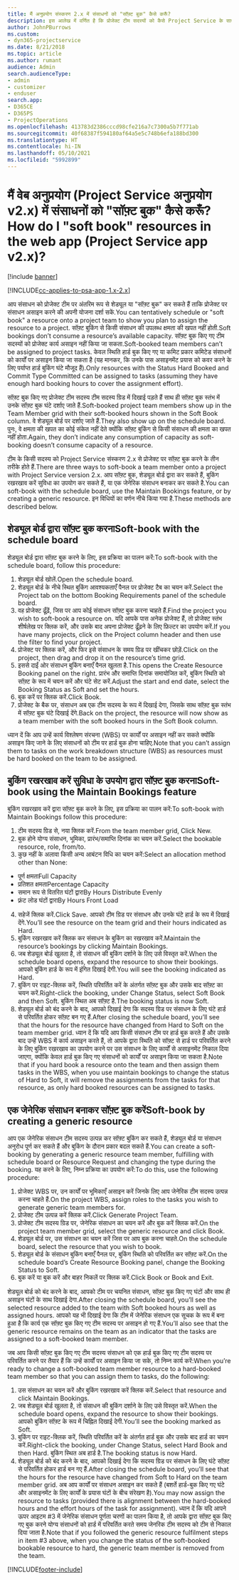 ```yaml
---
title: मैं अनुप्रयोग संस्करण 2.x में संसाधनों को "सॉफ़्ट बुक" कैसे करूँ?
description: इस आलेख में वर्णित है कि प्रोजेक्ट टीम सदस्यों को कैसे Project Service के साथ सॉफ़्ट बुक किया जा सकता है.
author: JohnPBurrows
ms.custom:
- dyn365-projectservice
ms.date: 8/21/2018
ms.topic: article
ms.author: rumant
audience: Admin
search.audienceType:
- admin
- customizer
- enduser
search.app:
- D365CE
- D365PS
- ProjectOperations
ms.openlocfilehash: 413783d2386cccd98cfe216a7c7300a5b7f771ab
ms.sourcegitcommit: 40f68387f594180af64a5e5c748b6efa188bd300
ms.translationtype: HT
ms.contentlocale: hi-IN
ms.lasthandoff: 05/10/2021
ms.locfileid: "5992899"
---
```

# <a name="how-do-i-soft-book-resources-in-the-web-app-project-service-app-v2x"></a><span data-ttu-id="acdda-103">मैं वेब अनुप्रयोग (Project Service अनुप्रयोग v2.x) में संसाधनों को "सॉफ़्ट बुक" कैसे करूँ?</span><span class="sxs-lookup"><span data-stu-id="acdda-103">How do I "soft book" resources in the web app (Project Service app v2.x)?</span></span>

[!include [banner](../includes/psa-now-project-operations.md)]

[!INCLUDE[cc-applies-to-psa-app-1.x-2.x](../includes/cc-applies-to-psa-app-1x-2x.md)]

<span data-ttu-id="acdda-104">आप संसाधन को प्रोजेक्ट टीम पर अंतरिम रूप से शेड्यूल या "सॉफ़्ट बुक" कर सकते हैं ताकि प्रोजेक्ट पर संसाधन असाइन करने की अपनी योजना दर्शा सकें.</span><span class="sxs-lookup"><span data-stu-id="acdda-104">You can tentatively schedule or "soft book" a resource onto a project team to show you plan to assign the resource to a project.</span></span> <span data-ttu-id="acdda-105">सॉफ़्ट बुकिंग से किसी संसाधन की उपलब्ध क्षमता की खपत नहीं होती.</span><span class="sxs-lookup"><span data-stu-id="acdda-105">Soft bookings don’t consume a resource’s available capacity.</span></span> <span data-ttu-id="acdda-106">सॉफ़्ट बुक किए गए टीम सदस्यों को प्रोजेक्ट कार्य असाइन नहीं किया जा सकता.</span><span class="sxs-lookup"><span data-stu-id="acdda-106">Soft-booked team members can’t be assigned to project tasks.</span></span> <span data-ttu-id="acdda-107">केवल स्थिति हार्ड बुक किए गए या कमिट प्रकार कमिटेड संसाधनों को कार्यों पर असाइन किया जा सकता है (यह मानकर, कि उनके पास असाइनमेंट प्रयास को कवर करने के लिए पर्याप्त हार्ड बुकिंग घंटे मौजूद हैं).</span><span class="sxs-lookup"><span data-stu-id="acdda-107">Only resources with the Status Hard Booked and Commit Type Committed can be assigned to tasks (assuming they have enough hard booking hours to cover the assignment effort).</span></span>

<span data-ttu-id="acdda-108">सॉफ़्ट बुक किए गए प्रोजेक्ट टीम सदस्य टीम सदस्य ग्रिड में दिखाई पड़ते हैं साथ ही सॉफ़्ट बुक स्तंभ में उनके सॉफ़्ट बुक घंटे दर्शाए जाते हैं.</span><span class="sxs-lookup"><span data-stu-id="acdda-108">Soft-booked project team members show up in the Team Member grid with their soft-booked hours shown in the Soft Book column.</span></span> <span data-ttu-id="acdda-109">वे शेड्यूल बोर्ड पर दर्शाए जाते हैं.</span><span class="sxs-lookup"><span data-stu-id="acdda-109">They also show up on the schedule board.</span></span> <span data-ttu-id="acdda-110">पुनः, वे क्षमता की खपत का कोई संकेत नहीं देते क्योंकि सॉफ़्ट बुकिंग से किसी संसाधन की क्षमता का खपत नहीं होता.</span><span class="sxs-lookup"><span data-stu-id="acdda-110">Again, they don’t indicate any consumption of capacity as soft-booking doesn’t consume capacity of a resource.</span></span>

<span data-ttu-id="acdda-111">टीम के किसी सदस्य को Project Service संस्करण 2.x से प्रोजेक्ट पर सॉफ़्ट बुक करने के तीन तरीके होते हैं.</span><span class="sxs-lookup"><span data-stu-id="acdda-111">There are three ways to soft-book a team member onto a project with Project Service version 2.x.</span></span> <span data-ttu-id="acdda-112">आप सॉफ़्ट बुक, शेड्यूल बोर्ड द्वारा कर सकते हैं, बुकिंग रखरखाव करें सुविधा का उपयोग कर सकते हैं, या एक जेनेरिक संसाधन बनाकर कर सकते है.</span><span class="sxs-lookup"><span data-stu-id="acdda-112">You can soft-book with the schedule board, use the Maintain Bookings feature, or by creating a generic resource.</span></span> <span data-ttu-id="acdda-113">इन विधियों का वर्णन नीचे किया गया है.</span><span class="sxs-lookup"><span data-stu-id="acdda-113">These methods are described below.</span></span>

## <a name="soft-book-with-the-schedule-board"></a><span data-ttu-id="acdda-114">शेड्यूल बोर्ड द्वारा सॉफ़्ट बुक करना</span><span class="sxs-lookup"><span data-stu-id="acdda-114">Soft-book with the schedule board</span></span>

<span data-ttu-id="acdda-115">शेड्यूल बोर्ड द्वारा सॉफ़्ट बुक करने के लिए, इस प्रक्रिया का पालन करें:</span><span class="sxs-lookup"><span data-stu-id="acdda-115">To soft-book with the schedule board, follow this procedure:</span></span> 
1. <span data-ttu-id="acdda-116">शेड्यूल बोर्ड खोलें.</span><span class="sxs-lookup"><span data-stu-id="acdda-116">Open the schedule board.</span></span>
2. <span data-ttu-id="acdda-117">शेड्यूल बोर्ड के नीचे स्थित बुकिंग आवश्यकताएँ पैनल पर प्रोजेक्ट टैब का चयन करें.</span><span class="sxs-lookup"><span data-stu-id="acdda-117">Select the Project tab on the bottom Booking Requirements panel of the schedule board.</span></span>
3. <span data-ttu-id="acdda-118">वह प्रोजेक्ट ढूँढ़ें, जिस पर आप कोई संसाधन सॉफ़्ट बुक करना चाहते हैं.</span><span class="sxs-lookup"><span data-stu-id="acdda-118">Find the project you wish to soft-book a resource on.</span></span> <span data-ttu-id="acdda-119">यदि आपके पास अनेक प्रोजेक्ट हैं, तो प्रोजेक्ट स्तंभ शीर्षलेख पर क्लिक करें, और उसके बाद अपना प्रोजेक्ट ढूँढ़ने के लिए फ़िल्टर का उपयोग करें.</span><span class="sxs-lookup"><span data-stu-id="acdda-119">If you have many projects, click on the Project column header and then use the filter to find your project.</span></span>
4. <span data-ttu-id="acdda-120">प्रोजेक्ट पर क्लिक करें, और फिर इसे संसाधन के समय ग्रिड पर खींचकर छोड़ें.</span><span class="sxs-lookup"><span data-stu-id="acdda-120">Click on the project, then drag and drop it on the resource’s time grid.</span></span>
5. <span data-ttu-id="acdda-121">इससे दाईं ओर संसाधन बुकिंग बनाएँ पैनल खुलता है.</span><span class="sxs-lookup"><span data-stu-id="acdda-121">This opens the Create Resource Booking panel on the right.</span></span> <span data-ttu-id="acdda-122">प्रारंभ और समाप्ति दिनांक समायोजित करें, बुकिंग स्थिति को सॉफ़्ट के रूप में चयन करें और घंटे सेट करें.</span><span class="sxs-lookup"><span data-stu-id="acdda-122">Adjust the start and end date, select the Booking Status as Soft and set the hours.</span></span> 
6. <span data-ttu-id="acdda-123">बुक करें पर क्लिक करें.</span><span class="sxs-lookup"><span data-stu-id="acdda-123">Click Book.</span></span>
7. <span data-ttu-id="acdda-124">प्रोजेक्ट के बैक पर, संसाधन अब एक टीम सदस्य के रूप में दिखाई देगा, जिसके साथ सॉफ़्ट बुक स्तंभ में सॉफ़्ट बुक घंटे दिखाई देंगे.</span><span class="sxs-lookup"><span data-stu-id="acdda-124">Back on the project, the resource will now show as a team member with the soft booked hours in the Soft Book column.</span></span>

<span data-ttu-id="acdda-125">ध्यान दें कि आप उन्हें कार्य विश्लेषण संरचना (WBS) पर कार्यों पर असाइन नहीं कर सकते क्योंकि असाइन किए जाने के लिए संसाधनों को टीम पर हार्ड बुक होना चाहिए.</span><span class="sxs-lookup"><span data-stu-id="acdda-125">Note that you can’t assign them to tasks on the work breakdown structure (WBS) as resources must be hard booked on the team to be assigned.</span></span>

## <a name="soft-book-using-the-maintain-bookings-feature"></a><span data-ttu-id="acdda-126">बुकिंग रखरखाव करें सुविधा के उपयोग द्वारा सॉफ़्ट बुक करना</span><span class="sxs-lookup"><span data-stu-id="acdda-126">Soft-book using the Maintain Bookings feature</span></span>

<span data-ttu-id="acdda-127">बुकिंग रखरखाव करें द्वारा सॉफ़्ट बुक करने के लिए, इस प्रक्रिया का पालन करें:</span><span class="sxs-lookup"><span data-stu-id="acdda-127">To soft-book with Maintain Bookings follow this procedure:</span></span>
1. <span data-ttu-id="acdda-128">टीम सदस्य ग्रिड से, नया क्लिक करें.</span><span class="sxs-lookup"><span data-stu-id="acdda-128">From the team member grid, Click New.</span></span>
2. <span data-ttu-id="acdda-129">बुक होने योग्य संसाधन, भूमिका, प्रारंभ/समाप्ति दिनांक का चयन करें.</span><span class="sxs-lookup"><span data-stu-id="acdda-129">Select the bookable resource, role, from/to.</span></span>
3. <span data-ttu-id="acdda-130">कुछ नहीं के अलावा किसी अन्य आबंटन विधि का चयन करें:</span><span class="sxs-lookup"><span data-stu-id="acdda-130">Select an allocation method other than None:</span></span>
- <span data-ttu-id="acdda-131">पूर्ण क्षमता</span><span class="sxs-lookup"><span data-stu-id="acdda-131">Full Capacity</span></span>
- <span data-ttu-id="acdda-132">प्रतिशत क्षमता</span><span class="sxs-lookup"><span data-stu-id="acdda-132">Percentage Capacity</span></span>
- <span data-ttu-id="acdda-133">समान रूप से वितरित घंटों द्वारा</span><span class="sxs-lookup"><span data-stu-id="acdda-133">By Hours Distribute Evenly</span></span>
- <span data-ttu-id="acdda-134">फ़्रंट लोड घंटों द्वारा</span><span class="sxs-lookup"><span data-stu-id="acdda-134">By Hours Front Load</span></span>
4. <span data-ttu-id="acdda-135">सहेजें क्लिक करें.</span><span class="sxs-lookup"><span data-stu-id="acdda-135">Click Save.</span></span> <span data-ttu-id="acdda-136">आपको टीम ग्रिड पर संसाधन और उनके घंटे हार्ड के रूप में दिखाई देंगे.</span><span class="sxs-lookup"><span data-stu-id="acdda-136">You’ll see the resource on the team grid and their hours indicated as Hard.</span></span>
5. <span data-ttu-id="acdda-137">बुकिंग रखरखाव करें क्लिक कर संसाधन के बुकिंग का रखरखाव करें.</span><span class="sxs-lookup"><span data-stu-id="acdda-137">Maintain the resource’s bookings by clicking Maintain Bookings.</span></span>
6. <span data-ttu-id="acdda-138">जब शेड्यूल बोर्ड खुलता है, तो संसाधन की बुकिंग दर्शाने के लिए उसे विस्तृत करें.</span><span class="sxs-lookup"><span data-stu-id="acdda-138">When the schedule board opens, expand the resource to show their bookings.</span></span> <span data-ttu-id="acdda-139">आपको बुकिंग हार्ड के रूप में इंगित दिखाई देगी.</span><span class="sxs-lookup"><span data-stu-id="acdda-139">You will see the booking indicated as Hard.</span></span>
7. <span data-ttu-id="acdda-140">बुकिंग पर राइट-क्लिक करें, स्थिति परिवर्तित करें के अंतर्गत सॉफ़्ट बुक और उसके बाद सॉफ़्ट का चयन करें.</span><span class="sxs-lookup"><span data-stu-id="acdda-140">Right-click the booking, under Change Status, select Soft Book and then Soft.</span></span> <span data-ttu-id="acdda-141">बुकिंग स्थित अब सॉफ़्ट है.</span><span class="sxs-lookup"><span data-stu-id="acdda-141">The booking status is now Soft.</span></span>
8. <span data-ttu-id="acdda-142">शेड्यूल बोर्ड को बंद करने के बाद, आपको दिखाई देगा कि सदस्य ग्रिड पर संसाधन के लिए घंटे हार्ड से परिवर्तित होकर सॉफ़्ट बन गए हैं.</span><span class="sxs-lookup"><span data-stu-id="acdda-142">After closing the schedule board, you’ll see that the hours for the resource have changed from Hard to Soft on the team member grid.</span></span>
<span data-ttu-id="acdda-143">ध्यान दें कि यदि आप किसी संसाधन टीम पर हार्ड बुक करते हैं और उसके बाद उन्हें WBS में कार्य असाइन करते हैं, तो आपके द्वारा स्थिति को सॉफ़्ट से हार्ड पर परिवर्तित करने के लिए बुकिंग रखरखाव का उपयोग करने पर उस संसाधन के लिए कार्यों से असाइनमेंट निकाल दिया जाएगा, क्योंकि केवल हार्ड बुक किए गए संसाधनों को कार्यों पर असाइन किया जा सकता है.</span><span class="sxs-lookup"><span data-stu-id="acdda-143">Note that if you hard book a resource onto the team and then assign them tasks in the WBS, when you use maintain bookings to change the status of Hard to Soft, it will remove the assignments from the tasks for that resource, as only hard booked resources can be assigned to tasks.</span></span>

## <a name="soft-book-by-creating-a-generic-resource"></a><span data-ttu-id="acdda-144">एक जेनेरिक संसाधन बनाकर सॉफ़्ट बुक करें</span><span class="sxs-lookup"><span data-stu-id="acdda-144">Soft-book by creating a generic resource</span></span>

<span data-ttu-id="acdda-145">आप एक जेनेरिक संसाधन टीम सदस्य उत्पन्न कर सॉफ़्ट बुकिंग कर सकते हैं, शेड्यूल बोर्ड या संसाधन अनुरोध पूर्ण कर सकते हैं और बुकिंग के दौरान प्रकार बदल सकते हैं.</span><span class="sxs-lookup"><span data-stu-id="acdda-145">You can create a soft-booking by generating a generic resource team member, fulfilling with schedule board or Resource Request and changing the type during the booking.</span></span>
<span data-ttu-id="acdda-146">यह करने के लिए, निम्न प्रक्रिया का उपयोग करें:</span><span class="sxs-lookup"><span data-stu-id="acdda-146">To do this, use the following procedure:</span></span>

1. <span data-ttu-id="acdda-147">प्रोजेक्ट WBS पर, उन कार्यों पर भूमिकाएँ असाइन करें जिनके लिए आप जेनेरिक टीम सदस्य उत्पन्न करना चाहते हैं.</span><span class="sxs-lookup"><span data-stu-id="acdda-147">On the project WBS, assign roles to the tasks you wish to generate generic team members for.</span></span>
2. <span data-ttu-id="acdda-148">प्रोजेक्ट टीम उत्पन्न करें क्लिक करें.</span><span class="sxs-lookup"><span data-stu-id="acdda-148">Click Generate Project Team.</span></span>
3. <span data-ttu-id="acdda-149">प्रोजेक्ट टीम सदस्य ग्रिड पर, जेनेरिक संसाधन का चयन करें और बुक करें क्लिक करें.</span><span class="sxs-lookup"><span data-stu-id="acdda-149">On the project team member grid, select the generic resource and click Book.</span></span>
4. <span data-ttu-id="acdda-150">शेड्यूल बोर्ड पर, उस संसाधन का चयन करें जिस पर आप बुक करना चाहते.</span><span class="sxs-lookup"><span data-stu-id="acdda-150">On the schedule board, select the resource that you wish to book.</span></span>
5. <span data-ttu-id="acdda-151">शेड्यूल बोर्ड के संसाधन बुकिंग बनाएँ पैनल पर, बुकिंग स्थिति को परिवर्तित कर सॉफ़्ट करें.</span><span class="sxs-lookup"><span data-stu-id="acdda-151">On the schedule board’s Create Resource Booking panel, change the Booking Status to Soft.</span></span>
6. <span data-ttu-id="acdda-152">बुक करें या बुक करें और बाहर निकलें पर क्लिक करें.</span><span class="sxs-lookup"><span data-stu-id="acdda-152">Click Book or Book and Exit.</span></span>

<span data-ttu-id="acdda-153">शेड्यूल बोर्ड को बंद करने के बाद, आपको टीम पर चयनित संसाधन, सॉफ़्ट बुक किए गए घंटों और साथ ही असाइन घंटों के साथ दिखाई देगा.</span><span class="sxs-lookup"><span data-stu-id="acdda-153">After closing the schedule board, you’ll see the selected resource added to the team with Soft booked hours as well as assigned hours.</span></span> <span data-ttu-id="acdda-154">आपको यह भी दिखाई देगा कि टीम में जेनेरिक संसाधन एक सूचक के रूप में बना हुआ है कि कार्य एक सॉफ़्ट बुक किए गए टीम सदस्य पर असाइन हो गए हैं.</span><span class="sxs-lookup"><span data-stu-id="acdda-154">You’ll also see that the generic resource remains on the team as an indicator that the tasks are assigned to a soft-booked team member.</span></span>

<span data-ttu-id="acdda-155">जब आप किसी सॉफ़्ट बुक किए गए टीम सदस्य संसाधन को एक हार्ड बुक किए गए टीम सदस्य पर परिवर्तित करने पर तैयार हैं कि उन्हें कार्यों पर असाइन किया जा सके, तो निम्न कार्य करें:</span><span class="sxs-lookup"><span data-stu-id="acdda-155">When you’re ready to change a soft-booked team member resource to a hard-booked team member so that you can assign them to tasks, do the following:</span></span>

1. <span data-ttu-id="acdda-156">उस संसाधन का चयन करें और बुकिंग रखरखाव करें क्लिक करें.</span><span class="sxs-lookup"><span data-stu-id="acdda-156">Select that resource and click Maintain Bookings.</span></span>
2. <span data-ttu-id="acdda-157">जब शेड्यूल बोर्ड खुलता है, तो संसाधन की बुकिंग दर्शाने के लिए उसे विस्तृत करें.</span><span class="sxs-lookup"><span data-stu-id="acdda-157">When the schedule board opens, expand the resource to show their bookings.</span></span> <span data-ttu-id="acdda-158">आपको बुकिंग सॉफ़्ट के रूप में चिह्नित दिखाई देगी.</span><span class="sxs-lookup"><span data-stu-id="acdda-158">You’ll see the booking marked as Soft.</span></span>
3. <span data-ttu-id="acdda-159">बुकिंग पर राइट-क्लिक करें, स्थिति परिवर्तित करें के अंतर्गत हार्ड बुक और उसके बाद हार्ड का चयन करें.</span><span class="sxs-lookup"><span data-stu-id="acdda-159">Right-click the booking, under Change Status, select Hard Book and then Hard.</span></span> <span data-ttu-id="acdda-160">बुकिंग स्थित अब हार्ड है.</span><span class="sxs-lookup"><span data-stu-id="acdda-160">The booking status is now Hard.</span></span>
4. <span data-ttu-id="acdda-161">शेड्यूल बोर्ड को बंद करने के बाद, आपको दिखाई देगा कि सदस्य ग्रिड पर संसाधन के लिए घंटे सॉफ़्ट से परिवर्तित होकर हार्ड बन गए हैं.</span><span class="sxs-lookup"><span data-stu-id="acdda-161">After closing the schedule board, you’ll see that the hours for the resource have changed from Soft to Hard on the team member grid.</span></span> <span data-ttu-id="acdda-162">अब आप कार्यों पर संसाधन असाइन कर सकते हैं (बशर्ते हार्ड-बुक किए गए घंटे और असाइनमेंट के लिए कार्यों के प्रयास घंटों के बीच संरेखण है).</span><span class="sxs-lookup"><span data-stu-id="acdda-162">You may now assign the resource to tasks (provided there is alignment between the hard-booked hours and the effort hours of the task for assignment).</span></span> <span data-ttu-id="acdda-163">ध्यान दें कि यदि आपने ऊपर आइटम #3 में जेनेरिक संसाधन पूर्णता चरणों का पालन किया है, तो आपके द्वारा सॉफ़्ट बुक किए गए बुक करने योग्य संसाधनों को हार्ड में परिवर्तित करते समय जेनरिक टीम सदस्य को टीम से निकाल दिया जाता है.</span><span class="sxs-lookup"><span data-stu-id="acdda-163">Note that if you followed the generic resource fulfilment steps in item #3 above, when you change the status of the soft-booked bookable resource to hard, the generic team member is removed from the team.</span></span>


[!INCLUDE[footer-include](../includes/footer-banner.md)]